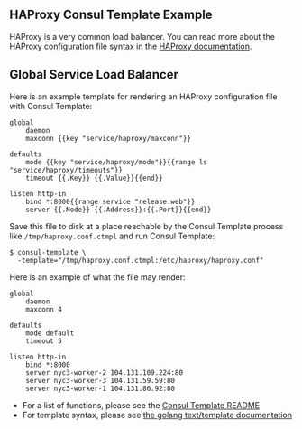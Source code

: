 HAProxy Consul Template Example
-------------------------------
HAProxy is a very common load balancer. You can read more about the HAProxy configuration file syntax in the [HAProxy documentation](http://www.haproxy.org/).

## Global Service Load Balancer
Here is an example template for rendering an HAProxy configuration file with Consul Template:

```liquid
global
    daemon
    maxconn {{key "service/haproxy/maxconn"}}

defaults
    mode {{key "service/haproxy/mode"}}{{range ls "service/haproxy/timeouts"}}
    timeout {{.Key}} {{.Value}}{{end}}

listen http-in
    bind *:8000{{range service "release.web"}}
    server {{.Node}} {{.Address}}:{{.Port}}{{end}}
```

Save this file to disk at a place reachable by the Consul Template process like `/tmp/haproxy.conf.ctmpl` and run Consul Template:

```shell
$ consul-template \
  -template="/tmp/haproxy.conf.ctmpl:/etc/haproxy/haproxy.conf"
```

Here is an example of what the file may render:

```text
global
    daemon
    maxconn 4

defaults
    mode default
    timeout 5

listen http-in
    bind *:8000
    server nyc3-worker-2 104.131.109.224:80
    server nyc3-worker-3 104.131.59.59:80
    server nyc3-worker-1 104.131.86.92:80
```

- For a list of functions, please see the [Consul Template README](https://github.com/hernad/consul-template)
- For template syntax, please see [the golang text/template documentation](https://golang.org/pkg/text/template/)
